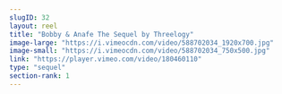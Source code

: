 ```yaml
---
slugID: 32 
layout: reel
title: "Bobby & Anafe The Sequel by Threelogy"
image-large: "https://i.vimeocdn.com/video/588702034_1920x700.jpg"
image-small: "https://i.vimeocdn.com/video/588702034_750x500.jpg"
link: "https://player.vimeo.com/video/180460110"
type: "sequel"
section-rank: 1
---
```

